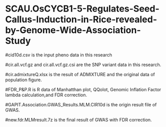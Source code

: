 # SCAU.OsCYCB1-5-Regulates-Seed-Callus-Induction-in-Rice-revealed-by-Genome-Wide-Association-Study
#cid10d.csv is the input pheno data in this research

#cir.all.vcf.gz and cir.all.vcf.gz.csi are the SNP variant data in this research.

#cir.admixtureQ.xlsx is the result of ADMIXTURE and the original data of population figure.

#FDR_P&P.R is R data of Manhatthan plot, QQolot, Genomic Inflation Factor lambda calculation,and FDR correction.

#GAPIT.Association.GWAS_Results.MLM.CIR10d is the origin result file of GWAS.

#new.fdr.MLMresult.7z is the final result of GWAS with FDR correction.

